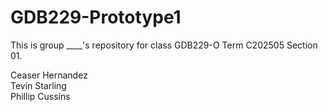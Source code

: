 # GDB229-Prototype1


This is group ____'s repository for class GDB229-O Term C202505 Section 01. <br>

Ceaser Hernandez <br>
Tevin Starling <br>
Phillip Cussins <br>
